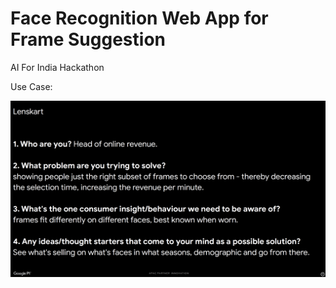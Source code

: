 # Face Recognition Web App for Frame Suggestion
 AI For India Hackathon

Use Case:

![Use Case](https://raw.githubusercontent.com/JhaNishant/Frame-Suggestion-using-Facial-Recognition/master/usecase.png)
